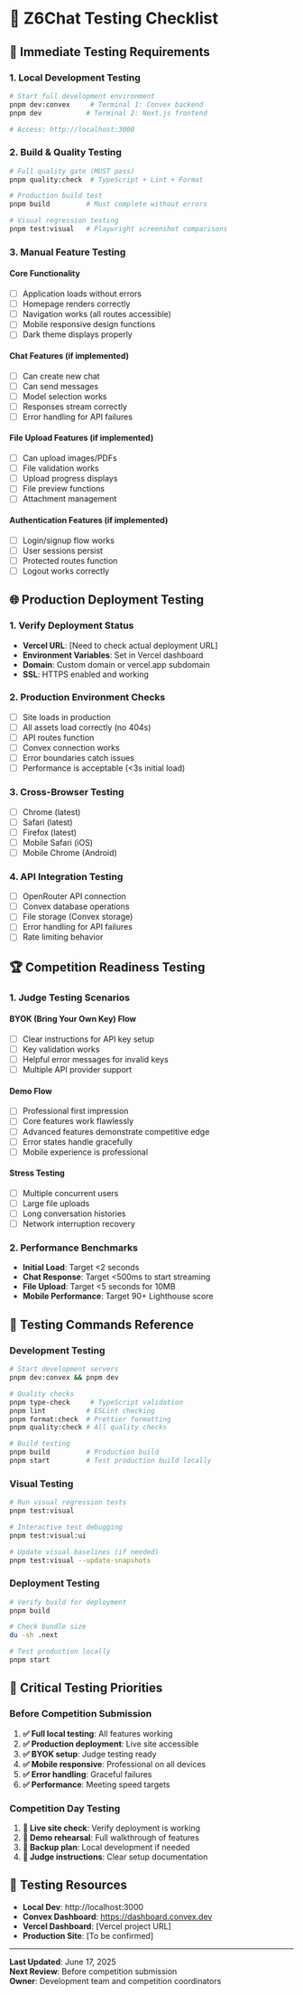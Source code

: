 # 🧪 Z6Chat Testing Checklist

## 🚀 **Immediate Testing Requirements**

### **1. Local Development Testing**

```bash
# Start full development environment
pnpm dev:convex     # Terminal 1: Convex backend
pnpm dev           # Terminal 2: Next.js frontend

# Access: http://localhost:3000
```

### **2. Build & Quality Testing**

```bash
# Full quality gate (MUST pass)
pnpm quality:check  # TypeScript + Lint + Format

# Production build test
pnpm build         # Must complete without errors

# Visual regression testing
pnpm test:visual   # Playwright screenshot comparisons
```

### **3. Manual Feature Testing**

#### **Core Functionality**

- [ ] Application loads without errors
- [ ] Homepage renders correctly
- [ ] Navigation works (all routes accessible)
- [ ] Mobile responsive design functions
- [ ] Dark theme displays properly

#### **Chat Features** (if implemented)

- [ ] Can create new chat
- [ ] Can send messages
- [ ] Model selection works
- [ ] Responses stream correctly
- [ ] Error handling for API failures

#### **File Upload Features** (if implemented)

- [ ] Can upload images/PDFs
- [ ] File validation works
- [ ] Upload progress displays
- [ ] File preview functions
- [ ] Attachment management

#### **Authentication Features** (if implemented)

- [ ] Login/signup flow works
- [ ] User sessions persist
- [ ] Protected routes function
- [ ] Logout works correctly

## 🌐 **Production Deployment Testing**

### **1. Verify Deployment Status**

- **Vercel URL**: [Need to check actual deployment URL]
- **Environment Variables**: Set in Vercel dashboard
- **Domain**: Custom domain or vercel.app subdomain
- **SSL**: HTTPS enabled and working

### **2. Production Environment Checks**

- [ ] Site loads in production
- [ ] All assets load correctly (no 404s)
- [ ] API routes function
- [ ] Convex connection works
- [ ] Error boundaries catch issues
- [ ] Performance is acceptable (<3s initial load)

### **3. Cross-Browser Testing**

- [ ] Chrome (latest)
- [ ] Safari (latest)
- [ ] Firefox (latest)
- [ ] Mobile Safari (iOS)
- [ ] Mobile Chrome (Android)

### **4. API Integration Testing**

- [ ] OpenRouter API connection
- [ ] Convex database operations
- [ ] File storage (Convex storage)
- [ ] Error handling for API failures
- [ ] Rate limiting behavior

## 🏆 **Competition Readiness Testing**

### **1. Judge Testing Scenarios**

#### **BYOK (Bring Your Own Key) Flow**

- [ ] Clear instructions for API key setup
- [ ] Key validation works
- [ ] Helpful error messages for invalid keys
- [ ] Multiple API provider support

#### **Demo Flow**

- [ ] Professional first impression
- [ ] Core features work flawlessly
- [ ] Advanced features demonstrate competitive edge
- [ ] Error states handle gracefully
- [ ] Mobile experience is professional

#### **Stress Testing**

- [ ] Multiple concurrent users
- [ ] Large file uploads
- [ ] Long conversation histories
- [ ] Network interruption recovery

### **2. Performance Benchmarks**

- **Initial Load**: Target <2 seconds
- **Chat Response**: Target <500ms to start streaming
- **File Upload**: Target <5 seconds for 10MB
- **Mobile Performance**: Target 90+ Lighthouse score

## 🔧 **Testing Commands Reference**

### **Development Testing**

```bash
# Start development servers
pnpm dev:convex && pnpm dev

# Quality checks
pnpm type-check     # TypeScript validation
pnpm lint          # ESLint checking
pnpm format:check  # Prettier formatting
pnpm quality:check # All quality checks

# Build testing
pnpm build         # Production build
pnpm start         # Test production build locally
```

### **Visual Testing**

```bash
# Run visual regression tests
pnpm test:visual

# Interactive test debugging
pnpm test:visual:ui

# Update visual baselines (if needed)
pnpm test:visual --update-snapshots
```

### **Deployment Testing**

```bash
# Verify build for deployment
pnpm build

# Check bundle size
du -sh .next

# Test production locally
pnpm start
```

## 🚨 **Critical Testing Priorities**

### **Before Competition Submission**

1. **✅ Full local testing**: All features working
2. **✅ Production deployment**: Live site accessible
3. **✅ BYOK setup**: Judge testing ready
4. **✅ Mobile responsive**: Professional on all devices
5. **✅ Error handling**: Graceful failures
6. **✅ Performance**: Meeting speed targets

### **Competition Day Testing**

1. **🔴 Live site check**: Verify deployment is working
2. **🔴 Demo rehearsal**: Full walkthrough of features
3. **🔴 Backup plan**: Local development if needed
4. **🔴 Judge instructions**: Clear setup documentation

## 🔗 **Testing Resources**

- **Local Dev**: http://localhost:3000
- **Convex Dashboard**: https://dashboard.convex.dev
- **Vercel Dashboard**: [Vercel project URL]
- **Production Site**: [To be confirmed]

---

**Last Updated**: June 17, 2025  
**Next Review**: Before competition submission  
**Owner**: Development team and competition coordinators
